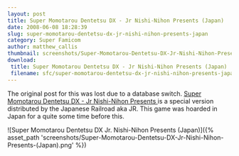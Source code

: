 ```yaml
---
layout: post
title: Super Momotarou Dentetsu DX - Jr Nishi-Nihon Presents (Japan)
date: 2008-06-08 18:28:39
slug: super-momotarou-dentetsu-dx-jr-nishi-nihon-presents-japan
category: Super Famicom
author: matthew_callis
thumbnail: screenshots/Super-Momotarou-Dentetsu-DX-Jr-Nishi-Nihon-Presents-(Japan).png
download:
 title: Super Momotarou Dentetsu DX - Jr Nishi-Nihon Presents (Japan)
 filename: sfc/super-momotarou-dentetsu-dx-jr-nishi-nihon-presents-japan.7z
---
```


The original post for this was lost due to a database switch. [Super Momotarou Dentetsu DX - Jr Nishi-Nihon Presents ](https://superfamicom.org/info/super-momotarou-dentetsu-dx-jr-nishi-nihon-presents/ "Super Momotarou Dentetsu DX - Jr Nishi-Nihon Presents ") is a special version distributed by the Japanese Railroad aka JR. This game was hoarded in Japan for a quite some time before this.

![Super Momotarou Dentetsu DX Jr. Nishi-Nihon Presents (Japan)]({% asset_path 'screenshots/Super-Momotarou-Dentetsu-DX-Jr-Nishi-Nihon-Presents-(Japan).png' %})
